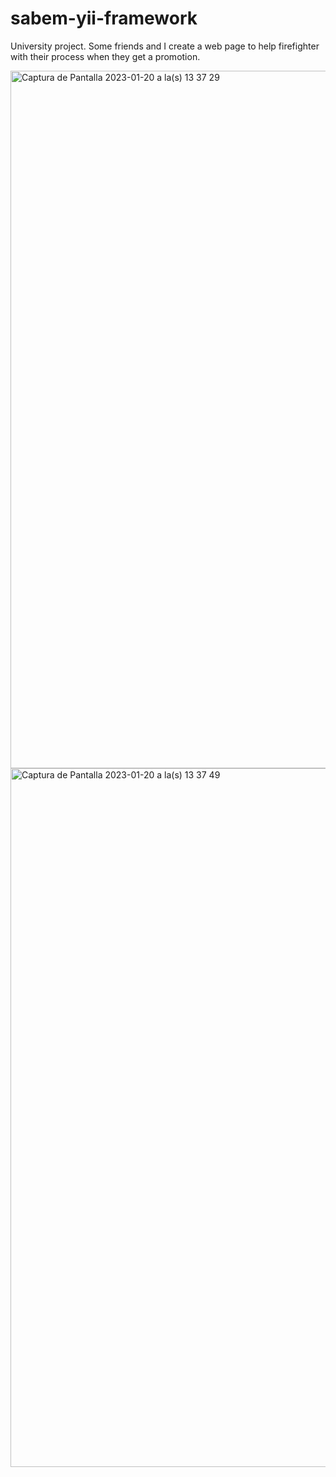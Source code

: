 # sabem-yii-framework

University project. Some friends and I create a web page to help firefighter with their process when they get a promotion.

<img width="1116" alt="Captura de Pantalla 2023-01-20 a la(s) 13 37 29" src="https://user-images.githubusercontent.com/9206032/213753581-be32304f-6423-4e10-a01c-09d14c604313.png">

<img width="1118" alt="Captura de Pantalla 2023-01-20 a la(s) 13 37 49" src="https://user-images.githubusercontent.com/9206032/213753648-1ba84598-4eea-4f45-a9f8-2405c39f1cec.png">
